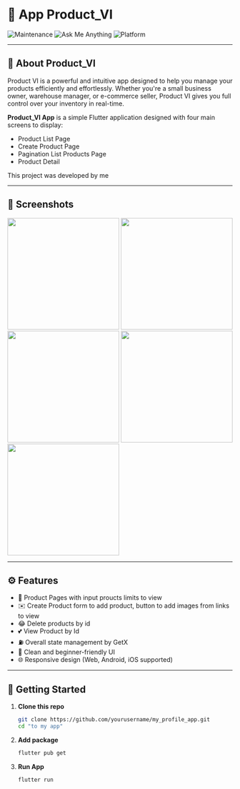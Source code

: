 # 🎯 App Product_VI

![Maintenance](https://img.shields.io/badge/Maintenance-yes-brightgreen) 
![Ask Me Anything](https://img.shields.io/badge/Ask%20me-anything-1abc9c.svg)
![Platform](https://img.shields.io/badge/Platform-Android%20%7C%20iOS%20%7C%20Web-blue)


---

## 📌 About Product_VI
Product VI is a powerful and intuitive app designed to help you manage your products efficiently and effortlessly. Whether you're a small business owner, warehouse manager, or e-commerce seller, Product VI gives you full control over your inventory in real-time.

**Product_VI App** is a simple Flutter application designed with four main screens to display:

- Product List Page
- Create Product Page
- Pagination List Products Page
- Product Detail

This project was developed by me

---

## 📸 Screenshots

<p float="left">
  <img src="https://res.cloudinary.com/drkjgtjx7/image/upload/v1753982311/Screenshot_2025-08-01-00-16-44-075_com.example.banhat_jydayf.jpg" width="250" />
  <img src="https://res.cloudinary.com/drkjgtjx7/image/upload/v1753982312/Screenshot_2025-08-01-00-16-56-883_com.example.banhat_fnrm4x.jpg" width="250" />
  <img src="https://res.cloudinary.com/drkjgtjx7/image/upload/v1753982311/Screenshot_2025-08-01-00-15-19-317_com.example.banhat_mp8tci.jpg" width="250" />
  <img src="https://res.cloudinary.com/drkjgtjx7/image/upload/v1753982311/Screenshot_2025-08-01-00-16-49-665_com.example.banhat_vea9v8.jpg" width="250" />
  <img src="https://res.cloudinary.com/drkjgtjx7/image/upload/v1753982310/Screenshot_2025-08-01-00-15-22-544_com.example.banhat_me9g5n.jpg" width="250" />
</p>

---

## ⚙️ Features

- 🧑 Product Pages with input proucts limits to view
- ✉️ Create Product form to add product, button to add images from links to view
- 😂 Delete products by id
- 💕 View Product by Id
- ⛽ Overall state management by GetX
- 🎨 Clean and beginner-friendly UI
- 🌐 Responsive design (Web, Android, iOS supported)

---

## 🚀 Getting Started

1. **Clone this repo**
   ```bash
   git clone https://github.com/yourusername/my_profile_app.git
   cd "to my app"
2. **Add package**
   ```bash
   flutter pub get
3. **Run App**
   ```bash
   flutter run
   
   
